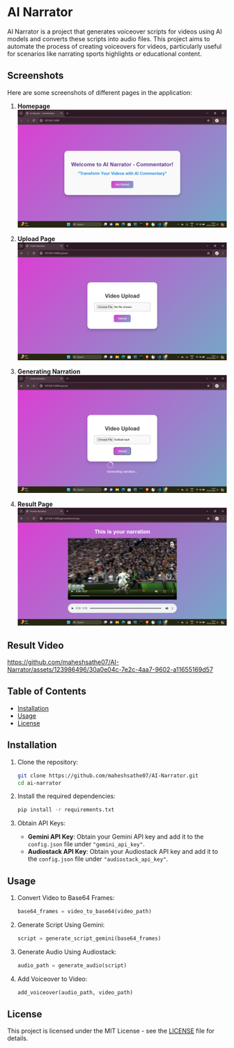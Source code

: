 # AI Narrator

AI Narrator is a project that generates voiceover scripts for videos using AI models and converts these scripts into audio files. This project aims to automate the process of creating voiceovers for videos, particularly useful for scenarios like narrating sports highlights or educational content.

## Screenshots

Here are some screenshots of different pages in the application:

1. **Homepage**
   ![Homepage](screenshots/HomePage.png)

2. **Upload Page**
   ![Upload Page](screenshots/UploadPage.png)

3. **Generating Narration**
   ![Generating Narration](screenshots/GeneratingNarration.png)

4. **Result Page**
   ![Result Page](screenshots/ResultPage.png)

## Result Video




https://github.com/maheshsathe07/AI-Narrator/assets/123986496/30a0e04c-7e2c-4aa7-9602-a11655169d57


## Table of Contents

- [Installation](#installation)
- [Usage](#usage)
- [License](#license)

## Installation

1. Clone the repository:

    ```bash
    git clone https://github.com/maheshsathe07/AI-Narrator.git
    cd ai-narrator
    ```

2. Install the required dependencies:

    ```bash
    pip install -r requirements.txt
    ```

3. Obtain API Keys:

    - **Gemini API Key**: Obtain your Gemini API key and add it to the `config.json` file under `"gemini_api_key"`.
    - **Audiostack API Key**: Obtain your Audiostack API key and add it to the `config.json` file under `"audiostack_api_key"`.

## Usage

1. Convert Video to Base64 Frames:

    ```python
    base64_frames = video_to_base64(video_path)
    ```

2. Generate Script Using Gemini:

    ```python
    script = generate_script_gemini(base64_frames)
    ```

3. Generate Audio Using Audiostack:

    ```python
    audio_path = generate_audio(script)
    ```

4. Add Voiceover to Video:

    ```python
    add_voiceover(audio_path, video_path)
    ```

## License

This project is licensed under the MIT License - see the [LICENSE](LICENSE) file for details.
